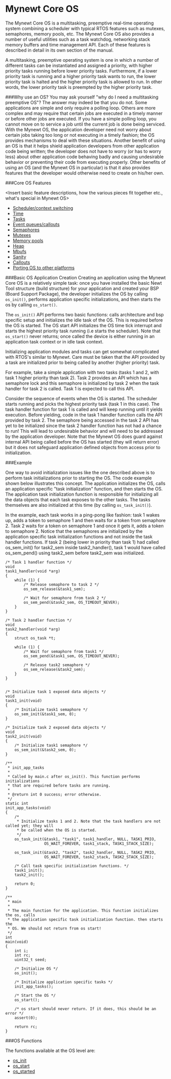 # Mynewt Core OS 

The Mynewt Core OS is a multitasking, preemptive real-time operating system combining a scheduler with typical RTOS features such as mutexes, semaphores, memory pools, etc. The Mynewt Core OS also provides a number of useful utilities such as a task watchdog, networking stack memory buffers and time management API. Each of these features is described in detail in its own section of the manual.

A multitasking, preemptive operating system is one in which a number of different tasks can be instantiated and assigned a priority, with higher priority tasks running before lower priority tasks. Furthermore, if a lower priority task is running and a higher priority task wants to run, the lower priority task is halted and the higher priority task is allowed to run. In other words, the lower priority task is preempted by the higher priority task.

###Why use an OS?
You may ask yourself "why do I need a multitasking preemptive OS"? The answer may indeed be that you do not. Some applications are simple and only require a polling loop. Others are more complex and may require that certain jobs are executed in a timely manner or before other jobs are executed. If you have a simple polling loop, you cannot move on to service a job until the current job is done being serviced. With the Mynewt OS, the application developer need not worry about certain jobs taking too long or not executing in a timely fashion; the OS provides mechanisms to deal with these situations. Another benefit of using an OS is that it helps shield application developers from other application code being written; the developer does not have to worry (or has to worry less) about other application code behaving badly and causing undesirable behavior or preventing their code from executing properly. Other benefits of using an OS (and the Mynewt OS in particular) is that it also provides features that the developer would otherwise need to create on his/her own. 

###Core OS Features

<Insert basic feature descriptions, how the various pieces fit together etc., what's special in Mynewt OS>

* [Scheduler/context switching](context_switch/context_switch.md)
* [Time](time/os_time.md)
* [Tasks](task/task.md)
* [Event queues/callouts](event_queue/event_queue.md)
* [Semaphores](semaphore/semaphore.md)
* [Mutexes](mutex/mutex.md)
* [Memory pools](memory_pool/memory_pool.md)
* [Heap](heap/heap.md)
* [Mbufs](mbuf/mbuf.md)
* [Sanity](sanity/sanity.md)
* [Callouts](callout/callout.md)
* [Porting OS to other platforms](porting/port_os.md)


###Basic OS Application Creation
Creating an application using the Mynewt Core OS is a relatively simple task: once you have installed the basic Newt Tool structure (build structure) for your application and created your BSP (Board Support Package), the developer initializes the OS by calling `os_init()`, performs application specific initializations, and then starts the os by calling `os_start()`. 

The `os_init()` API performs two basic functions: calls architecture and bsp specific setup and initializes the idle task of the OS. This is required before the OS is started. The OS start API initializes the OS time tick interrupt and starts the highest priority task running (i.e starts the scheduler). Note that `os_start()` never returns; once called the device is either running in an application task context or in idle task context.

Initializing application modules and tasks can get somewhat complicated with RTOS's similar to Mynewt. Care must be taken that the API provided by a task are initialized prior to being called by another (higher priority) task. 

For example, take a simple application with two tasks (tasks 1 and 2, with task 1 higher priority than task 2). Task 2 provides an API which has a semaphore lock and this semaphore is initialized by task 2 when the task handler for task 2 is called. Task 1 is expected to call this API.

Consider the sequence of events when the OS is started. The scheduler starts running and picks the highest priority task (task 1 in this case). The task handler function for task 1 is called and will keep running until it yields execution. Before yielding, code in the task 1 handler function calls the API provided by task 2. The semaphore being accessed in the task 2 API has yet to be initialized since the task 2 handler function has not had a chance to run! This will lead to undesirable behavior and will need to be addressed by the application developer. Note that the Mynewt OS does guard against internal API being called before the OS has started (they will return error) but it does not safeguard application defined objects from access prior to initialization.

###Example

One way to avoid initialization issues like the one described above is to perform task initializations prior to starting the OS. The code example shown below illustrates this concept. The application initializes the OS, calls an application specific "task initialization" function, and then starts the OS. The application task initialization function is responsible for initializing all the data objects that each task exposes to the other tasks. The tasks themselves are also initialized at this time (by calling `os_task_init()`). 


In the example, each task works in a ping-pong like fashion: task 1 wakes up, adds a token to semaphore 1 and then waits for a token from semaphore 2. Task 2 waits for a token on semaphore 1 and once it gets it, adds a token to semaphore 2. Notice that the semaphores are initialized by the application specific task initialization functions and not inside the task handler functions. If task 2 (being lower in priority than task 1) had called os_sem_init() for task2_sem inside task2_handler(), task 1 would have called os_sem_pend() using task2_sem before task2_sem was initialized.


    /* Task 1 handler function */
    void
    task1_handler(void *arg)
    {
        while (1) {
            /* Release semaphore to task 2 */
            os_sem_release(&task1_sem);
            
            /* Wait for semaphore from task 2 */
            os_sem_pend(&task2_sem, OS_TIMEOUT_NEVER);
        }
    }

    /* Task 2 handler function */
    void
    task2_handler(void *arg)
    {
        struct os_task *t;

        while (1) {
            /* Wait for semaphore from task1 */
            os_sem_pend(&task1_sem, OS_TIMEOUT_NEVER);
        
            /* Release task2 semaphore */
            os_sem_release(&task2_sem);
        }
    }


    /* Initialize task 1 exposed data objects */
    void
    task1_init(void)
    {
        /* Initialize task1 semaphore */
        os_sem_init(&task1_sem, 0);
    }

    /* Initialize task 2 exposed data objects */
    void
    task2_init(void)
    {
        /* Initialize task1 semaphore */
        os_sem_init(&task2_sem, 0);
    }

    /**
     * init_app_tasks
     *  
     * Called by main.c after os_init(). This function performs initializations 
     * that are required before tasks are running. 
     *  
     * @return int 0 success; error otherwise.
     */
    static int
    init_app_tasks(void)
    {
    	/*
    	 * Initialize tasks 1 and 2. Note that the task handlers are not called yet; they will
    	 * be called when the OS is started.
    	 */
        os_task_init(&task1, "task1", task1_handler, NULL, TASK1_PRIO, 
                     OS_WAIT_FOREVER, task1_stack, TASK1_STACK_SIZE);

        os_task_init(&task2, "task2", task2_handler, NULL, TASK2_PRIO, 
                     OS_WAIT_FOREVER, task2_stack, TASK2_STACK_SIZE);

    	/* Call task specific initialization functions. */
    	task1_init();
    	task2_init();

        return 0;
    }

    /**
     * main
     *  
     * The main function for the application. This function initializes the os, calls 
     * the application specific task initialization function. then starts the 
     * OS. We should not return from os start! 
     */
    int
    main(void)
    {
        int i;
        int rc;
        uint32_t seed;

        /* Initialize OS */
        os_init();

        /* Initialize application specific tasks */
        init_app_tasks();

        /* Start the OS */
        os_start();

        /* os start should never return. If it does, this should be an error */
        assert(0);

        return rc;
    }


###OS Functions


The functions available at the OS level are:

* [os_init](os_init.md)
* [os_start](os_start.md)
* [os_started](os_started.md)

